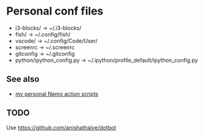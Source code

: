 # Personal conf files

  * i3-blocks/ -> ~/.i3-blocks/
  * fish/ -> ~/.config/fish/
  * vscode/ -> ~/.config/Code/User/
  * screenrc -> ~/.screenrc
  * gitconfig -> ~/.gitconfig
  * python/ipython_config.py -> ~/.ipython/profile_default/ipython_config.py

## See also

  * [my personal Nemo action scripts](https://github.com/brunetton/nemo-actions)

## TODO

Use https://github.com/anishathalye/dotbot
